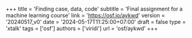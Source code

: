 +++
title = 'Finding case, data, code'
subtitle = 'Final assignment for a machine learning course'
link = 'https://osf.io/aykwd'
version = '20240517_v0'
date = '2024-05-17T11:25:00+07:00'
draft = false
type = 'xtalk'
tags = ['osf']
authors = ['viridi']
url = 'osf/aykwd'
+++
<!--more-->
